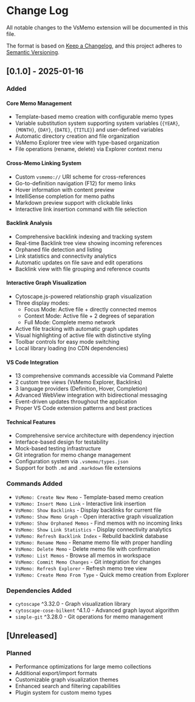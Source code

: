 # Change Log

All notable changes to the VsMemo extension will be documented in this file.

The format is based on [Keep a Changelog](https://keepachangelog.com/en/1.0.0/),
and this project adheres to [Semantic Versioning](https://semver.org/spec/v2.0.0.html).

## [0.1.0] - 2025-01-16

### Added

#### Core Memo Management
- Template-based memo creation with configurable memo types
- Variable substitution system supporting system variables (`{YEAR}`, `{MONTH}`, `{DAY}`, `{DATE}`, `{TITLE}`) and user-defined variables
- Automatic directory creation and file organization
- VsMemo Explorer tree view with type-based organization
- File operations (rename, delete) via Explorer context menu

#### Cross-Memo Linking System
- Custom `vsmemo://` URI scheme for cross-references
- Go-to-definition navigation (F12) for memo links
- Hover information with content preview
- IntelliSense completion for memo paths
- Markdown preview support with clickable links
- Interactive link insertion command with file selection

#### Backlink Analysis
- Comprehensive backlink indexing and tracking system
- Real-time Backlink tree view showing incoming references
- Orphaned file detection and listing
- Link statistics and connectivity analytics
- Automatic updates on file save and edit operations
- Backlink view with file grouping and reference counts

#### Interactive Graph Visualization
- Cytoscape.js-powered relationship graph visualization
- Three display modes:
  - Focus Mode: Active file + directly connected memos
  - Context Mode: Active file + 2 degrees of separation  
  - Full Mode: Complete memo network
- Active file tracking with automatic graph updates
- Visual highlighting of active file with distinctive styling
- Toolbar controls for easy mode switching
- Local library loading (no CDN dependencies)

#### VS Code Integration
- 13 comprehensive commands accessible via Command Palette
- 2 custom tree views (VsMemo Explorer, Backlinks)
- 3 language providers (Definition, Hover, Completion)
- Advanced WebView integration with bidirectional messaging
- Event-driven updates throughout the application
- Proper VS Code extension patterns and best practices

#### Technical Features
- Comprehensive service architecture with dependency injection
- Interface-based design for testability
- Mock-based testing infrastructure
- Git integration for memo change management
- Configuration system via `.vsmemo/types.json`
- Support for both `.md` and `.markdown` file extensions

### Commands Added
- `VsMemo: Create New Memo` - Template-based memo creation
- `VsMemo: Insert Memo Link` - Interactive link insertion
- `VsMemo: Show Backlinks` - Display backlinks for current file
- `VsMemo: Show Memo Graph` - Open interactive graph visualization
- `VsMemo: Show Orphaned Memos` - Find memos with no incoming links
- `VsMemo: Show Link Statistics` - Display connectivity analytics
- `VsMemo: Refresh Backlink Index` - Rebuild backlink database
- `VsMemo: Rename Memo` - Rename memo file with proper handling
- `VsMemo: Delete Memo` - Delete memo file with confirmation
- `VsMemo: List Memos` - Browse all memos in workspace
- `VsMemo: Commit Memo Changes` - Git integration for changes
- `VsMemo: Refresh Explorer` - Refresh memo tree view
- `VsMemo: Create Memo From Type` - Quick memo creation from Explorer

### Dependencies Added
- `cytoscape` ^3.32.0 - Graph visualization library
- `cytoscape-cose-bilkent` ^4.1.0 - Advanced graph layout algorithm
- `simple-git` ^3.28.0 - Git operations for memo management

## [Unreleased]

### Planned
- Performance optimizations for large memo collections
- Additional export/import formats
- Customizable graph visualization themes
- Enhanced search and filtering capabilities
- Plugin system for custom memo types